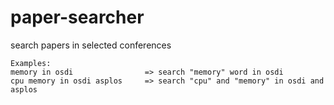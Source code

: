 # paper-searcher

search papers in selected conferences

```
Examples:
memory in osdi                => search "memory" word in osdi
cpu memory in osdi asplos     => search "cpu" and "memory" in osdi and asplos
```
